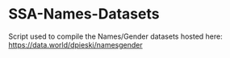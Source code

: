 # SSA-Names-Datasets
Script used to compile the Names/Gender datasets hosted here: https://data.world/dpieski/namesgender
